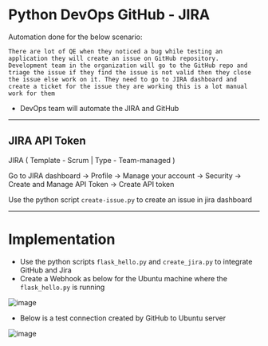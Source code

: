 # Python DevOps GitHub - JIRA               
           
Automation done for the below scenario:  
```
There are lot of QE when they noticed a bug while testing an application they will create an issue on GitHub repository. Development team in the organization will go to the GitHub repo and triage the issue if they find the issue is not valid then they close the issue else work on it. They need to go to JIRA dashboard and create a ticket for the issue they are working this is a lot manual work for them 
```
- DevOps team will automate the JIRA and GitHub

---
##  JIRA API Token

JIRA ( Template - Scrum | Type - Team-managed )

Go to JIRA dashboard -> Profile -> Manage your account -> Security -> Create and Manage API Token -> Create API token

Use the python script `create-issue.py` to create an issue in jira dashboard

---
# Implementation

 - Use the python scripts `flask_hello.py` and `create_jira.py` to integrate GitHub and Jira
 - Create a Webhook as below for the Ubuntu machine where the `flask_hello.py` is running

![image](https://github.com/Pavan-1997/Python_DevOps_GitHub_JIRA/assets/32020205/99e842ed-2f0e-4bc3-b730-313d082029b3)

 - Below is a test connection created by GitHub to Ubuntu server
  
![image](https://github.com/Pavan-1997/Python_DevOps_GitHub_JIRA/assets/32020205/971a8f5e-9cf1-40bc-abe4-227c73caf499)
